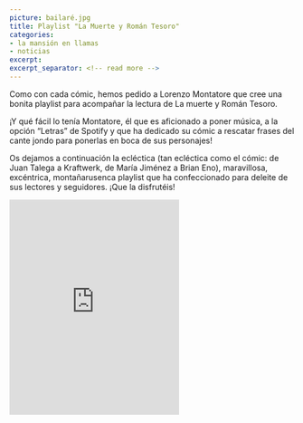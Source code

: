 ```yaml
---
picture: bailaré.jpg
title: Playlist "La Muerte y Román Tesoro"
categories:
- la mansión en llamas
- noticias
excerpt: 
excerpt_separator: <!-- read more -->
---
```


Como con cada cómic, hemos pedido a Lorenzo Montatore que cree una bonita playlist para acompañar la lectura de La muerte y Román Tesoro.

<!-- read more -->

¡Y qué fácil lo tenía Montatore, él que es aficionado a poner música, a la opción “Letras” de Spotify y que ha dedicado su cómic a rescatar frases del cante jondo para ponerlas en boca de sus personajes!

Os dejamos a continuación la ecléctica (tan ecléctica como el cómic: de Juan Talega a Kraftwerk, de María Jiménez a Brian Eno), maravillosa, excéntrica, montañarusenca playlist que ha confeccionado para deleite de sus lectores y seguidores. ¡Que la disfrutéis!

<iframe src="https://embed.spotify.com/?uri=spotify%3Auser%3A11164845859%3Aplaylist%3A6I7SUOCx1Qfu6H50CYItXq" width="300" height="380" frameborder="0" allowtransparency="true"></iframe>
